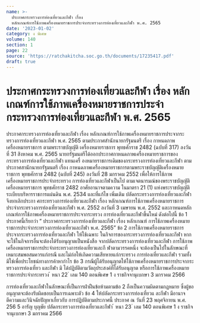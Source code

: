 ```yaml
---
name: >-
  ประกาศกระทรวงการท่องเที่ยวและกีฬา เรื่อง
  หลักเกณฑ์การใช้ภาพเครื่องหมายราชการประจำกระทรวงการท่องเที่ยวและกีฬา พ.ศ. 2565
date: '2023-01-02'
category: ง พิเศษ
volume: 140
section: 1
page: 22
source: 'https://ratchakitcha.soc.go.th/documents/17235417.pdf'
draft: true
---
```


# ประกาศกระทรวงการท่องเที่ยวและกีฬา เรื่อง หลักเกณฑ์การใช้ภาพเครื่องหมายราชการประจำกระทรวงการท่องเที่ยวและกีฬา พ.ศ. 2565

ประกาศกระทรวงการท่องเที่ยวและกีฬา เรื่อง หลักเกณฑ์การใช้ภาพเครื่องหมายราชการประจากระทรวงการท่องเที่ยวและกีฬา พ.ศ. 2565 ตามประกาศสำนักนายกรัฐมนตรี เรื่อง กาหนดภาพเครื่องหมายราชการ ตามพระราชบัญญัติ เครื่องหมายราชการ พุทธศักราช 2482 (ฉบับที่ 317) ลงวันที่ 31 สิงหาคม พ.ศ. 2565 นายกรัฐมนตรีได้ออกประกาศกาหนดภาพเครื่องหมายราชการของกระทรวงการท่องเที่ยวและกีฬา แทนเครื่ องหมายราชการเดิมของกระทรวงการท่องเที่ยวและกีฬา ตามประกาศสานักนายกรัฐมนตรี เรื่อง กาหนดภาพเครื่องหมายราชการตามพระราชบัญญัติเครื่องหมายราชการ พุทธศักราช 2482 (ฉบับที่ 245) ลงวันที่ 28 มกราคม 2552 เพื่อให้การใช้ภาพเครื่องหมายราชการประจำกระทรวง การท่องเที่ยวและกีฬาเป็นไป ตามเจตนารมณ์ของพระราชบัญญัติเครื่องหมายราชการ พุทธศักราช 2482 อาศัยอานาจตามความ ในมาตรา 21 (1) แห่งพระราชบัญญัติระเบียบบริหารราชการแผ่นดิน พ.ศ. 2534 และที่แก้ไข เพิ่มเติม ปลัดกระทรวงการท่องเที่ยวและกีฬา จึงยกเลิกประกา ศกระทรวงการท่องเที่ยวและกีฬา เรื่อง หลักเกณฑ์การใช้ภาพเครื่องหมายราชการประจำกระทรวงการท่องเที่ยวและกีฬา พ.ศ. 2552 ลงวันที่ 3 เมษายน พ.ศ. 2552 และกาหนดหลักเกณฑ์การใช้ภาพเครื่องหมายราชการประจากระทรวง การท่องเที่ยวและกีฬาขึ้นใหม่ ดังต่อไปนี้ ข้อ 1 ประกาศนี้เรียกว่า “ ประกาศกระทรวงการท่องเที่ยวและกีฬา เรื่อง หลักเกณฑ์ การใช้ภาพเครื่องหมายราชการประจำกระทรวงการท่องเที่ยวและกีฬา พ.ศ. 2565” ข้อ 2 การใช้ภาพเครื่องหมายราชการประจากระทรวงการท่องเที่ยวและกีฬา ให้ใช้เฉพาะ ในกิจการของกระทรวงการท่องเที่ยวและกีฬา หากจะใช้ในกิจการอื่นจะต้องได้รับอนุญาตเป็นหนังสือ จากปลัดกระทรวงการท่องเที่ยวและกีฬา การใช้ภาพเครื่องหมายราชการประจำกระทรวงการท่องเที่ยวและกี ฬาตามวรรคหนึ่ง จะต้องเป็นไปในลักษณะที่เหมาะสมพอสมควรแก่กรณี และไม่ก่อให้เกิดความเสียหายแก่กระทรวง การท่องเที่ยวและกีฬา รวมทั้งมิใช่เพื่อประโยชน์ทางการค้าหากำไร ข้อ 3 กรณีผู้ได้รับอนุญาตให้ใช้ภาพเครื่องหมายราชการประจากระทรวงการท่องเที่ยว และกีฬา มิ ได้ปฏิบัติตามวัตถุประสงค์ที่ได้รับอนุญาต หรือการใช้ภาพเครื่องหมายราชการประจำกระทรวง ้ หนา 22 ่ เลม 140 ตอนพิเศษ 1 ง ราชกิจจานุเบกษา 3 มกราคม 2566

การท่องเที่ยวและกีฬาในลักษณะที่เป็นการฝ่าฝืนข้อห้ามตามข้อ 2 ถือเป็นความผิดตามกฎหมาย ซึ่งผู้ขออนุญาตจะต้องรับผิดชอบเป็นการเฉพาะตัว ข้อ 4 ให้ปลัดกระทรวงการท่องเที่ยวแ ละกีฬา มีอานาจตีความและวินิจฉัยปัญหาเกี่ยวกับ การปฏิบัติตามประกาศนี้ ประกาศ ณ วันที่ 23 พฤศจิกายน พ.ศ. 256 5 อารัญ บุญชัย ปลัดกระทรวงการท่องเที่ยวและกีฬา ้ หนา 23 ่ เลม 140 ตอนพิเศษ 1 ง ราชกิจจานุเบกษา 3 มกราคม 2566
